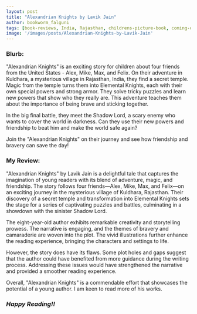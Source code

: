 ```yaml
---
layout: post
title: "Alexandrian Knights by Lavik Jain"
author: bookworm_falguni
tags: [book-reviews, India, Rajasthan, childrens-picture-book, coming-of-age, action, childrens-fiction, fiction, fantasy, magic, family, village, siblings, USA, travel]
image: '/images/posts/Alexandrian-Knights-by-Lavik-Jain'
---
```

### **Blurb:**
"Alexandrian Knights" is an exciting story for children about four friends from the United States - Alex, Mike, Max, and Felix. On their adventure in Kuldhara, a mysterious village in Rajasthan, India, they find a secret temple. Magic from the temple turns them into Elemental Knights, each with their own special powers and strong armor. They solve tricky puzzles and learn new powers that show who they really are. This adventure teaches them about the importance of being brave and sticking together.

In the big final battle, they meet the Shadow Lord, a scary enemy who wants to cover the world in darkness. Can they use their new powers and friendship to beat him and make the world safe again?

Join the "Alexandrian Knights" on their journey and see how friendship and bravery can save the day!

### **My Review:**
"Alexandrian Knights" by Lavik Jain is a delightful tale that captures the imagination of young readers with its blend of adventure, magic, and friendship. The story follows four friends—Alex, Mike, Max, and Felix—on an exciting journey in the mysterious village of Kuldhara, Rajasthan. Their discovery of a secret temple and transformation into Elemental Knights sets the stage for a series of captivating puzzles and battles, culminating in a showdown with the sinister Shadow Lord.

The eight-year-old author exhibits remarkable creativity and storytelling prowess. The narrative is engaging, and the themes of bravery and camaraderie are woven into the plot. The vivid illustrations further enhance the reading experience, bringing the characters and settings to life.

However, the story does have its flaws. Some plot holes and gaps suggest that the author could have benefited from more guidance during the writing process. Addressing these issues would have strengthened the narrative and provided a smoother reading experience.

Overall, "Alexandrian Knights" is a commendable effort that showcases the potential of a young author. I am keen to read more of his works.

### ***Happy Reading!!***
